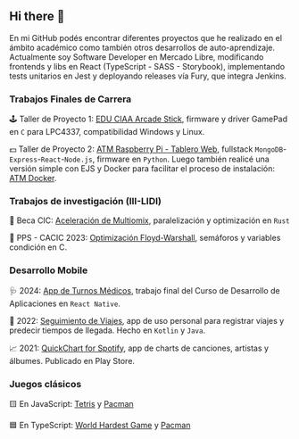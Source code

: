 ## Hi there 👋
En mi GitHub podés encontrar diferentes proyectos que he realizado en el ámbito académico como también otros desarrollos de auto-aprendizaje. Actualmente soy Software Developer en Mercado Libre, modificando frontends y libs en React (TypeScript - SASS - Storybook), implementando tests unitarios en Jest y deployando releases vía Fury, que integra Jenkins.

### Trabajos Finales de Carrera
🕹️ Taller de Proyecto 1: [EDU CIAA Arcade Stick](https://github.com/sergiocld99/EDU-CIAA-Arcade-Stick), firmware y driver GamePad en `C` para LPC4337, compatibilidad Windows y Linux.

💵 Taller de Proyecto 2: [ATM Raspberry Pi - Tablero Web](https://github.com/tpII/2023-G3-ATM-RPIWeb), fullstack `MongoDB`-`Express`-`React`-`Node.js`, firmware en `Python`. Luego también realicé una versión simple con EJS y Docker para facilitar el proceso de instalación: [ATM Docker](https://github.com/sergiocld99/ATM-Docker).

### Trabajos de investigación (III-LIDI)
🧬 Beca CIC: [Aceleración de Multiomix](https://github.com/sergiocld99/ggca-opts), paralelización y optimización en `Rust`

📑 PPS - CACIC 2023: [Optimización Floyd-Warshall](https://github.com/sergiocld99/CACIC-FloydWarshall), semáforos y variables condición en C.

### Desarrollo Mobile
🩺 2024: [App de Turnos Médicos](https://github.com/sergiocld99/RN-AppMedicos), trabajo final del Curso de Desarrollo de Aplicaciones en `React Native`.

🚌 2022: [Seguimiento de Viajes](https://github.com/sergiocld99/android-colectilog), app de uso personal para registrar viajes y predecir tiempos de llegada. Hecho en `Kotlin` y `Java`.

📈 2021: [QuickChart for Spotify](https://play.google.com/store/apps/details?id=cs10.apps.android.statsforspotify&hl=es_HN&gl=US), app de charts de canciones, artistas y álbumes. Publicado en Play Store.

### Juegos clásicos
🟨 En JavaScript: [Tetris](https://github.com/sergiocld99/TetrisGame) y [Pacman](https://github.com/sergiocld99/Pacman)

🟦 En TypeScript: [World Hardest Game](https://github.com/sergiocld99/WorldHardestGame) y [Pacman](https://github.com/sergiocld99/Pacman-TS)


